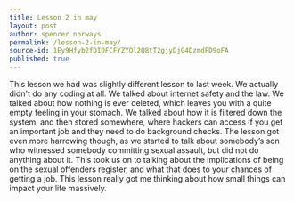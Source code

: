 ```yaml
---
title: Lesson 2 in may
layout: post
author: spencer.norways
permalink: /lesson-2-in-may/
source-id: 1Ey9Hfyb2fDIDFCFYZYQl2Q8tT2gjyDjG4DzmdFD9oFA
published: true
---
```

This lesson we had was slightly different lesson to last week. We actually didn't do any coding at all. We talked about internet safety and the law. We talked about how nothing is ever deleted, which leaves you with a quite empty feeling in your stomach. We talked about how it is filtered down the system, and then stored somewhere, where hackers can access if you get an important job and they need to do background checks. The lesson got even more harrowing though, as we started to talk about somebody’s son who witnessed somebody committing sexual assault, but did not do anything about it. This took us on to talking about the implications of being on the sexual offenders register, and what that does to your chances of getting a job. This lesson really got me thinking about how small things can impact your life massively. 

